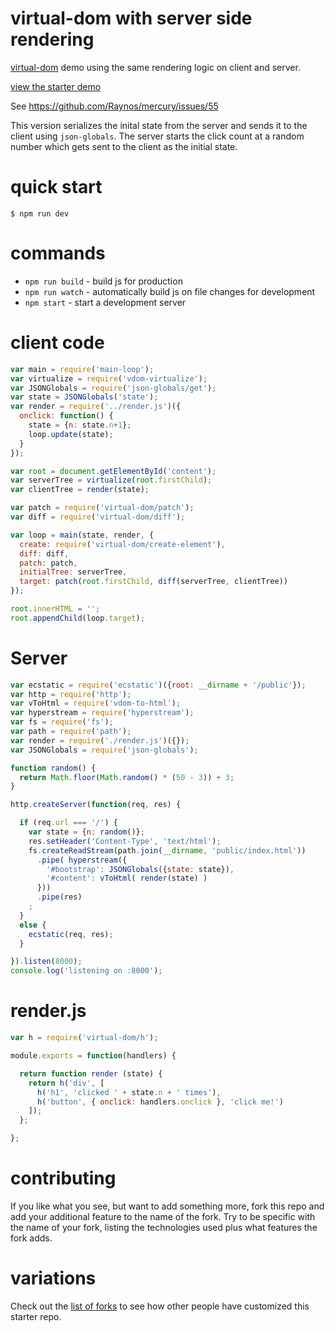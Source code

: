 # virtual-dom with server side rendering

[virtual-dom](https://npmjs.com/package/virtual-dom) demo using the same rendering logic on client and server.

[view the starter demo](http://substack.neocities.org/virtual_dom_starter.html)

See https://github.com/Raynos/mercury/issues/55

This version serializes the inital state from the server and sends it to the client using `json-globals`. The server starts the click count at a random number which gets sent to the client as the initial state.

# quick start

```
$ npm run dev
```

# commands

* `npm run build` - build js for production
* `npm run watch` - automatically build js on file changes for development
* `npm start` - start a development server

# client code

``` js
var main = require('main-loop');
var virtualize = require('vdom-virtualize');
var JSONGlobals = require('json-globals/get');
var state = JSONGlobals('state');
var render = require('../render.js')({
  onclick: function() {
    state = {n: state.n+1};
    loop.update(state);
  }
});

var root = document.getElementById('content');
var serverTree = virtualize(root.firstChild);
var clientTree = render(state);

var patch = require('virtual-dom/patch');
var diff = require('virtual-dom/diff');

var loop = main(state, render, {
  create: require('virtual-dom/create-element'),
  diff: diff,
  patch: patch,
  initialTree: serverTree,
  target: patch(root.firstChild, diff(serverTree, clientTree))
});

root.innerHTML = '';
root.appendChild(loop.target);

```

# Server

```js
var ecstatic = require('ecstatic')({root: __dirname + '/public'});
var http = require('http');
var vToHtml = require('vdom-to-html');
var hyperstream = require('hyperstream');
var fs = require('fs');
var path = require('path');
var render = require('./render.js')({});
var JSONGlobals = require('json-globals');

function random() {
  return Math.floor(Math.random() * (50 - 3)) + 3;
}

http.createServer(function(req, res) {

  if (req.url === '/') {
    var state = {n: random()};
    res.setHeader('Content-Type', 'text/html');
    fs.createReadStream(path.join(__dirname, 'public/index.html'))
      .pipe( hyperstream({
        '#bootstrap': JSONGlobals({state: state}),
        '#content': vToHtml( render(state) )
      }))
      .pipe(res)
    ;
  }
  else {
    ecstatic(req, res);
  }

}).listen(8000);
console.log('listening on :8000');
```

# render.js

```js
var h = require('virtual-dom/h');

module.exports = function(handlers) {

  return function render (state) {
    return h('div', [
      h('h1', 'clicked ' + state.n + ' times'),
      h('button', { onclick: handlers.onclick }, 'click me!')
    ]);
  };

};
```

# contributing

If you like what you see, but want to add something more, fork this repo and add
your additional feature to the name of the fork. Try to be specific with the
name of your fork, listing the technologies used plus what features the fork
adds.

# variations

Check out the [list of forks](https://github.com/substack/virtual-dom-starter/network/members)
to see how other people have customized this starter repo.
